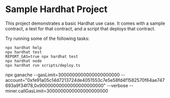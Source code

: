 # Sample Hardhat Project

This project demonstrates a basic Hardhat use case. It comes with a sample contract, a test for that contract, and a script that deploys that contract.

Try running some of the following tasks:

```shell
npx hardhat help
npx hardhat test
REPORT_GAS=true npx hardhat test
npx hardhat node
npx hardhat run scripts/deploy.ts
```
npx ganache --gasLimit=3000000000000000000000 --account="0xfe91a05c14d7213724de4051553c7e5e58fd4f1582570f64ae747693a9f34f78,0x90000000000000000000000" --verbose --miner.callGasLimit=3000000000000000000000